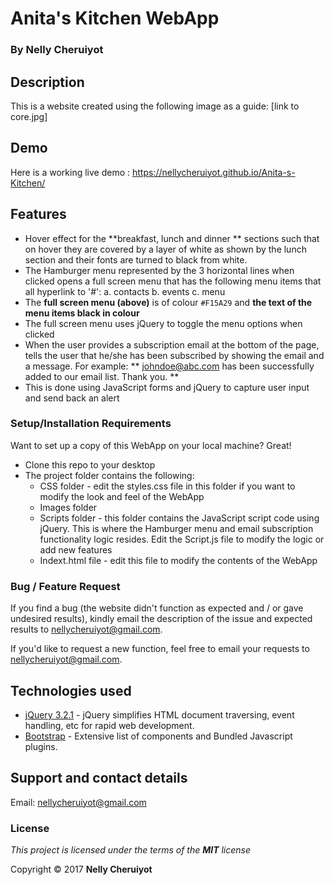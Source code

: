 # Anita's Kitchen WebApp

### By **Nelly Cheruiyot**

## Description
This is a website created using the following image as a guide:
[link to core.jpg]


## Demo
Here is a working live demo :  https://nellycheruiyot.github.io/Anita-s-Kitchen/

## Features
-  Hover effect for the **breakfast, lunch and dinner ** sections such that on hover they are covered by a layer of white as shown by the lunch section and their fonts are turned to black from white.
 - The Hamburger menu represented by the 3 horizontal lines when clicked opens a full screen menu that has the following menu items that all hyperlink to '#':
       a. contacts
       b. events
       c. menu
 - The **full screen menu (above)** is of colour `#F15A29` and **the text of the menu items black in colour**
 - The full screen menu uses jQuery to toggle the menu options when clicked
 - When the user provides a subscription email at the bottom of the page, tells the user that he/she has been subscribed by showing the email and a message. For example:
  ** johndoe@abc.com has been successfully added to our email list. Thank you. **
  - This is done using JavaScript forms and jQuery to capture user input and send back an alert

### Setup/Installation Requirements
Want to set up a copy of this WebApp on your local machine? Great!

- Clone this repo to your desktop
- The project folder contains the following:
	- CSS folder - edit the styles.css file in this folder if you want to modify the look and feel of the WebApp
	- Images folder
	- Scripts folder - this folder contains the JavaScript script code using jQuery. This is where the Hamburger menu and email subscription functionality logic resides. Edit the Script.js file to modify the logic or add new features
	- Indext.html file - edit this file to modify the contents of the WebApp

### Bug / Feature Request

If you find a bug (the website didn't function as expected and / or gave undesired results), kindly email the description of the issue and expected results to nellycheruiyot@gmail.com.

If you'd like to request a new function, feel free to email your requests to nellycheruiyot@gmail.com.


## Technologies used

- [jQuery 3.2.1](http://jquery.com/download/) - jQuery simplifies HTML document traversing, event handling, etc for rapid web development.
- [Bootstrap](http://getbootstrap.com/) - Extensive list of components and  Bundled Javascript plugins.


## Support and contact details
Email: nellycheruiyot@gmail.com

### License
*This project is licensed under the terms of the **MIT** license*

Copyright © 2017 **Nelly Cheruiyot**
